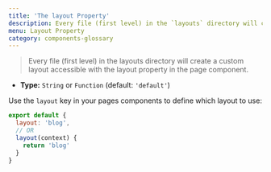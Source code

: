 ```yaml
---
title: 'The layout Property'
description: Every file (first level) in the `layouts` directory will create a custom layout accessible with the layout property in the page component.
menu: Layout Property
category: components-glossary
---
```


> Every file (first level) in the layouts directory will create a custom layout accessible with the layout property in the page component.

- **Type:** `String` or `Function` (default: `'default'`)

Use the `layout` key in your pages components to define which layout to use:

```js
export default {
  layout: 'blog',
  // OR
  layout(context) {
    return 'blog'
  }
}
```
